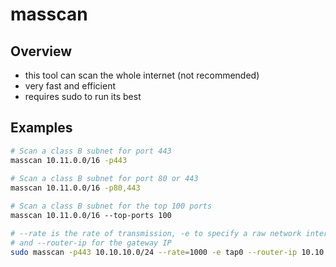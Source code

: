 # masscan

## Overview

* this tool can scan the whole internet \(not recommended\)
* very fast and efficient
* requires sudo to run its best

## Examples

```bash
# Scan a class B subnet for port 443
masscan 10.11.0.0/16 -p443
 
# Scan a class B subnet for port 80 or 443
masscan 10.11.0.0/16 -p80,443

# Scan a class B subnet for the top 100 ports
masscan 10.11.0.0/16 ‐‐top-ports 100

# --rate is the rate of transmission, -e to specify a raw network interface, 
# and --router-ip for the gateway IP
sudo masscan -p443 10.10.10.0/24 --rate=1000 -e tap0 --router-ip 10.10.10.1
```

